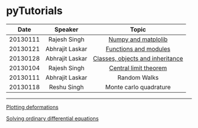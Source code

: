 # pyTutorials

|Date    |Speaker                | Topic                                                                                       |
|--------|:---------------------:|:-------------------------------------------------------------------------------------------:|
|20130111|Rajesh Singh           |[Numpy and matplolib](http://nbviewer.ipython.org/gist/rajeshrinet/a1dd02f1920974b830ab)     |
|20130121|Abhrajit Laskar        |[Functions and modules](http://nbviewer.ipython.org/gist/jitAbhra/859405)                    |
|20130128|Abhrajit Laskar        |[Classes, objects and inheritance](http://nbviewer.ipython.org/gist/jitAbhra/8682833)        |
|20130104|Rajesh Singh           |[Central limit theorem](http://nbviewer.ipython.org/gist/rajeshrinet/9af6e5e06aa4ce519ff1)   |
|20130111|Abhrajit Laskar        |Random Walks                                                                                 |
|20130118|Reshu Singh            |Monte carlo quadrature                                                                       |  






---



[Plotting deformations](http://nbviewer.ipython.org/gist/rajeshrinet/8351652)


[Solving ordinary differential equations](http://nbviewer.ipython.org/gist/rajeshrinet/bde976cd3e1f4a238cfa)

